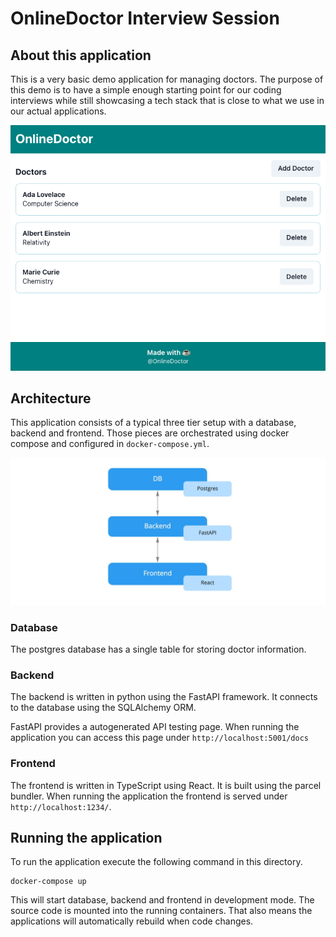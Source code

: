 # OnlineDoctor Interview Session



## About this application

This is a very basic demo application for managing doctors. The purpose
of this demo is to have a simple enough starting point for our coding
interviews while still showcasing a tech stack that is close to what
we use in our actual applications. 

![Screenshot of the demo application](./docs/screenshot_doctor_list.png)

## Architecture

This application consists of a typical three tier setup with a
database, backend and frontend. Those pieces are orchestrated
using docker compose and configured in `docker-compose.yml`.

![Architecture diagrom of demo application](./docs/demo_app_architecture.jpg)

### Database
The postgres database has a single table for storing doctor information. 

### Backend
The backend is written in python using the FastAPI framework. It connects
to the database using the SQLAlchemy ORM.

FastAPI provides a autogenerated API testing page. When running the application
you can access this page under `http://localhost:5001/docs`

### Frontend
The frontend is written in TypeScript using React. It is built using the
parcel bundler. When running the application the frontend is served under `http://localhost:1234/`.


## Running the application
To run the application execute the following command in this directory.

```
docker-compose up
```

This will start database, backend and frontend in development mode. The source
code is mounted into the running containers. That also means the applications will
automatically rebuild when code changes.